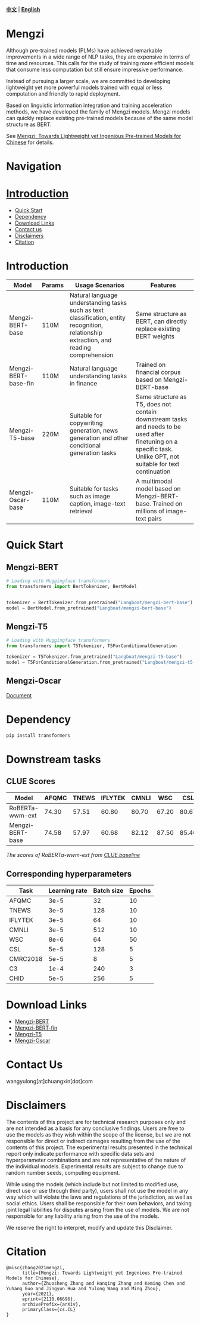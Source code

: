 [**中文**](./README.md) | [**English**](./README_en.md)

# Mengzi
Although pre-trained models (PLMs) have achieved remarkable improvements in a wide range of NLP tasks, they are expensive in terms of time and resources. This calls for the study of training more efficient models that consume less computation but still ensure impressive performance.

Instead of pursuing a larger scale, we are committed to developing lightweight yet more powerful models trained with equal or less computation and friendly to rapid deployment. 

Based on linguistic information integration and training acceleration methods, we have developed the family of Mengzi models. Mengzi models can quickly replace existing pre-trained models because of the same model structure as BERT.

See [Mengzi: Towards Lightweight yet Ingenious Pre-trained Models for Chinese](https://arxiv.org/abs/2110.06696) for details.

# Navigation
# [Introduction](#introduction)
* [Quick Start](#quick-start)
* [Dependency](#dependency)
* [Download Links](#download-links)
* [Contact us](#contact-us)
* [Disclaimers](#disclaimers)
* [Citation](#citation)

# Introduction
|Model|Params|Usage Scenarios|Features|
|-|-|-|-|
|Mengzi-BERT-base|110M|Natural language understanding tasks such as text classification, entity recognition, relationship extraction, and reading comprehension|Same structure as BERT, can directly replace existing BERT weights|
|Mengzi-BERT-base-fin|110M|Natural language understanding tasks in finance|Trained on financial corpus based on Mengzi-BERT-base|
|Mengzi-T5-base|220M|Suitable for copywriting generation, news generation and other conditional generation tasks|Same structure as T5, does not contain downstream tasks and needs to be used after finetuning on a specific task. Unlike GPT, not suitable for text continuation|
|Mengzi-Oscar-base|110M|Suitable for tasks such as image caption, image-text retrieval|A multimodal model based on Mengzi-BERT-base. Trained on millions of image-text pairs|

# Quick Start
## Mengzi-BERT
```python
# Loading with Huggingface transformers
from transformers import BertTokenizer, BertModel


tokenizer = BertTokenizer.from_pretrained("Langboat/mengzi-bert-base")
model = BertModel.from_pretrained("Langboat/mengzi-bert-base")

```
## Mengzi-T5
```python
# Loading with Huggingface transformers
from transformers import T5Tokenizer, T5ForConditionalGeneration

tokenizer = T5Tokenizer.from_pretrained("Langboat/mengzi-t5-base")
model = T5ForConditionalGeneration.from_pretrained("Langboat/mengzi-t5-base")
```

## Mengzi-Oscar
[Document](https://github.com/Langboat/Mengzi/blob/main/Mengzi-Oscar_en.md)

# Dependency
```bash
pip install transformers
```
# Downstream tasks
## CLUE Scores
| Model | AFQMC | TNEWS | IFLYTEK | CMNLI | WSC | CSL | CMRC2018 | C3 | CHID |
|-|-|-|-|-|-|-|-|-|-|
|RoBERTa-wwm-ext| 74.30 | 57.51 | 60.80 | 80.70 | 67.20 | 80.67 | 77.59 | 67.06 | 83.78 |
|Mengzi-BERT-base| 74.58 | 57.97 | 60.68 | 82.12 | 87.50 | 85.40 | 78.54 | 71.70 | 84.16 |

*The scores of RoBERTa-wwm-ext from [CLUE baseline](https://github.com/CLUEbenchmark/CLUE)*
## Corresponding hyperparameters
| Task | Learning rate | Batch size | Epochs |
| - | - | - | - |
| AFQMC | 3e-5 | 32 | 10 |
| TNEWS | 3e-5 | 128 | 10 |
| IFLYTEK | 3e-5 | 64 | 10 |
| CMNLI | 3e-5 | 512 | 10 |
| WSC | 8e-6 | 64 | 50 |
| CSL | 5e-5 | 128 | 5 |
| CMRC2018 | 5e-5 | 8 | 5 |
| C3 | 1e-4 | 240 | 3 |
| CHID | 5e-5 | 256 | 5 |

# Download Links
* [Mengzi-BERT](https://huggingface.co/Langboat/mengzi-bert-base)
* [Mengzi-BERT-fin](https://huggingface.co/Langboat/mengzi-bert-base-fin)
* [Mengzi-T5](https://huggingface.co/Langboat/mengzi-t5-base)
* [Mengzi-Oscar](https://huggingface.co/Langboat/mengzi-oscar-base)

# Contact Us
wangyulong[at]chuangxin[dot]com

# Disclaimers
The contents of this project are for technical research purposes only and are not intended as a basis for any conclusive findings. Users are free to use the models as they wish within the scope of the license, but we are not responsible for direct or indirect damages resulting from the use of the contents of this project. The experimental results presented in the technical report only indicate performance with specific data sets and hyperparameter combinations and are not representative of the nature of the individual models. Experimental results are subject to change due to random number seeds, computing equipment.

While using the models (which include but not limited to  modified use, direct use or use through third party), users shall not use the model in any way which will violate the laws and regulations of the jurisdiction, as well as social ethics. Users shall be responsible for their own behaviors, and taking joint legal liabilities for disputes arising from the use of models. We are not responsible for any liability arising from the use of the models.

We reserve the right to interpret, modify and update this Disclaimer.

# Citation
```
@misc{zhang2021mengzi,
      title={Mengzi: Towards Lightweight yet Ingenious Pre-trained Models for Chinese}, 
      author={Zhuosheng Zhang and Hanqing Zhang and Keming Chen and Yuhang Guo and Jingyun Hua and Yulong Wang and Ming Zhou},
      year={2021},
      eprint={2110.06696},
      archivePrefix={arXiv},
      primaryClass={cs.CL}
}
```

